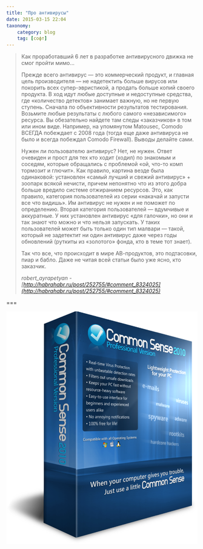 ```yaml
---
title: "Про антивирусы"
date: 2015-03-15 22:04
taxonomy:
    category: blog
    tag: [софт]
---
```


> Как проработавший 6 лет в разработке антивирусного движка не смог пройти мимо…
> 
> Прежде всего антивирус — это коммерческий продукт, и главная цель производителя — не надетектить больше вирусов или покорить всех супер-эвристикой, а продать больше копий своего продукта. В ход идут любые доступные и недоступные средства, где «количество детектов» занимает важную, но не первую ступень.
Сначала по объективности результатов тестирования. Возьмите любые результаты с любого самого «независимого» ресурса. Вы обезательно найдете там следы «заказчиков» в том или ином виде. Например, на упомянутом Matousec, Comodo ВСЕГДА побеждает с 2008 года (тогда еще даже антивируса не было и всегда побеждал Comodo Firewall). Выводы делайте сами.
> 
> Нужен ли пользователю антивирус? Нет, не нужен. Ответ очевиден и прост для тех кто ходит (ходил) по знакомым и соседям, которые обращались с проблемой «ой, что-то комп тормозит и глючит». Как правило, картина везде была одинаковой: установлен «самый лучший и свежий антивирус» + зоопарк всякой нечисти, причем непонятно что из этого добра больше вредило системе отжиранием ресурсов. Это, как правило, категория пользователей из серии «накачай и запусти все что видишь». Им антивирус не нужен и не поможет по определению.
> Вторая категория пользователей — вдумчивые и аккуратные. У них установлен антивирус «для галочки», но они и так знают что можно и что нельзя запускать. У таких пользователей может быть только один тип малвари — такой, который не задетектит ни один антивирус даже через годы обновлений (руткиты из «золотого» фонда, кто в теме тот знает).
> 
> Так что все, что происходит в мире АВ-продуктов, это подтасовки, пиар и бабло. Даже не читая всей статьи было уже ясно, кто заказчик.
> 
> <cite>robert_ayrapetyan - [http://habrahabr.ru/post/252755/#comment_8324025](http://habrahabr.ru/post/252755/#comment_8324025)</cite>

===

![CommonSense Antivirus](common-sense-antivirus.png?lightbox&resize=400,400)
